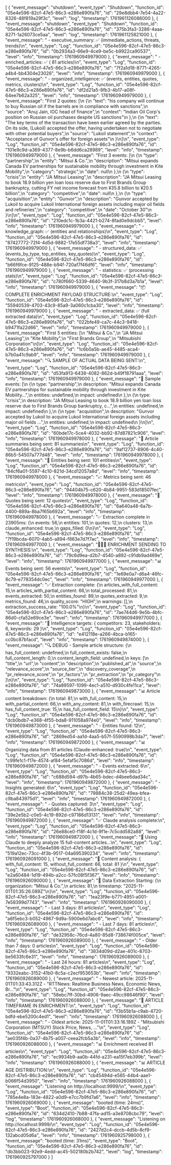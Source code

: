 [
{
"event_message": "shutdown",
"event_type": "Shutdown",
"function_id": "05e4e596-82cf-47e5-86c3-e286e890fa76",
"id": "29e8dbb4-7e54-4a22-8326-48f819a29f3c",
"level": "log",
"timestamp": 1761961126086000
},
{
"event_message": "shutdown",
"event_type": "Shutdown",
"function_id": "05e4e596-82cf-47e5-86c3-e286e890fa76",
"id": "375b3fa3-3286-4aaa-8271-1a26073ce5aa",
"level": "log",
"timestamp": 1761961125821000
},
{
"event_message": " - executive_summary: ✅ (immediate_actions, threats, trends)\n",
"event_type": "Log",
"function_id": "05e4e596-82cf-47e5-86c3-e286e890fa76",
"id": "0b2934a3-66e9-4ce9-be5c-b9922ca90537",
"level": "info",
"timestamp": 1761960949979000
},
{
"event_message": " - enriched_articles: ✅ ( 81 articles)\n",
"event_type": "Log",
"function_id": "05e4e596-82cf-47e5-86c3-e286e890fa76",
"id": "7f2a1d18-8771-4265-a4b4-bb4304e23026",
"level": "info",
"timestamp": 1761960949979000
},
{
"event_message": " - organized_intelligence: ✅ (events, entities, quotes, metrics, clusters)\n",
"event_type": "Log",
"function_id": "05e4e596-82cf-47e5-86c3-e286e890fa76",
"id": "df2d21a5-8fb3-4b17-a08f-64ee7b62a325",
"level": "info",
"timestamp": 1761960949979000
},
{
"event_message": "First 2 quotes: [\n {\n \"text\": \"his company will continue to buy Russian oil if the barrels are in compliance with sanctions\",\n \"source\": \"Anuj Jain, IOC head of finance\",\n \"context\": \"Indian Oil Corp's position on Russian oil purchases despite US sanctions\"\n },\n {\n \"text\": \"The key terms of the transaction have been earlier agreed by the parties. On its side, (Lukoil) accepted the offer, having undertaken not to negotiate with other potential buyers\",\n \"source\": \"Lukoil statement\",\n \"context\": \"Acceptance of Gunvor's offer for foreign assets\"\n }\n]\n",
"event_type": "Log",
"function_id": "05e4e596-82cf-47e5-86c3-e286e890fa76",
"id": "101e9c9d-a369-4377-8e9b-b6dd6ca28989",
"level": "info",
"timestamp": 1761960949979000
},
{
"event_message": "First 3 events: [\n {\n \"type\": \"partnership\",\n \"entity\": \"Mitsui & Co.\",\n \"description\": \"Mitsui expands Canada EV partnerships for sustainable mobility through investment in Kite Mobility\",\n \"category\": \"strategic\",\n \"date\": null\n },\n {\n \"type\": \"crisis\",\n \"entity\": \"JA Mitsui Leasing\",\n \"description\": \"JA Mitsui Leasing to book 18.9 billion yen loan loss reserve due to First Brands Group bankruptcy, cutting FY net income forecast from ¥35.8 billion to ¥20.5 billion\",\n \"category\": \"competitive\",\n \"date\": null\n },\n {\n \"type\": \"acquisition\",\n \"entity\": \"Gunvor\",\n \"description\": \"Gunvor accepted by Lukoil to acquire Lukoil International foreign assets including major oil fields and refineries\",\n \"category\": \"competitive\",\n \"date\": \"October 30\"\n }\n]\n",
"event_type": "Log",
"function_id": "05e4e596-82cf-47e5-86c3-e286e890fa76",
"id": "210edc1c-1b3a-4421-b274-8fad0e9dcbb5",
"level": "info",
"timestamp": 1761960949979000
},
{
"event_message": " - knowledge_graph: ✅ (entities and relationships)\n",
"event_type": "Log",
"function_id": "05e4e596-82cf-47e5-86c3-e286e890fa76",
"id": "87427772-72f4-4d5d-9882-17e55df738a3",
"level": "info",
"timestamp": 1761960949979000
},
{
"event_message": " - structured_data: ✅ (events_by_type, top_entities, key_quotes)\n",
"event_type": "Log",
"function_id": "05e4e596-82cf-47e5-86c3-e286e890fa76",
"id": "b66f6fce-9125-488e-b94f-720af7f46df6",
"level": "info",
"timestamp": 1761960949979000
},
{
"event_message": " - statistics: ✅ (processing stats)\n",
"event_type": "Log",
"function_id": "05e4e596-82cf-47e5-86c3-e286e890fa76",
"id": "c780f660-5339-4640-9b3f-317b8d3a7b1a",
"level": "info",
"timestamp": 1761960949979000
},
{
"event_message": "📦 COMPLETE ENRICHMENT PAYLOAD STRUCTURE:\n",
"event_type": "Log",
"function_id": "05e4e596-82cf-47e5-86c3-e286e890fa76",
"id": "55940539-4703-43c9-85a9-3a060c1cba30",
"level": "info",
"timestamp": 1761960949979000
},
{
"event_message": " - extracted_data: ✅ (full extracted data)\n",
"event_type": "Log",
"function_id": "05e4e596-82cf-47e5-86c3-e286e890fa76",
"id": "022bfe49-ca7c-44c3-9418-b9471fa22d66",
"level": "info",
"timestamp": 1761960949979000
},
{
"event_message": "First 5 entities: [\n \"Mitsui & Co.\",\n \"JA Mitsui Leasing\",\n \"Kite Mobility\",\n \"First Brands Group\",\n \"Mitsubishi Corporation\"\n]\n",
"event_type": "Log",
"function_id": "05e4e596-82cf-47e5-86c3-e286e890fa76",
"id": "1c6b0a5b-ae45-4485-aca4-b7b0a41c9ab9",
"level": "info",
"timestamp": 1761960949979000
},
{
"event_message": "🔍 SAMPLE OF ACTUAL DATA BEING SENT:\n",
"event_type": "Log",
"function_id": "05e4e596-82cf-47e5-86c3-e286e890fa76",
"id": "d53fa913-6438-4082-862d-b49f18791aaa",
"level": "info",
"timestamp": 1761960949979000
},
{
"event_message": "🎯 Sample events: [\n {\n type: \"partnership\",\n description: \"Mitsui expands Canada EV partnerships for sustainable mobility through investment in Kite Mobility...\",\n entities: undefined,\n impact: undefined\n },\n {\n type: \"crisis\",\n description: \"JA Mitsui Leasing to book 18.9 billion yen loan loss reserve due to First Brands Group bankruptcy, c...\",\n entities: undefined,\n impact: undefined\n },\n {\n type: \"acquisition\",\n description: \"Gunvor accepted by Lukoil to acquire Lukoil International foreign assets including major oil fields ...\",\n entities: undefined,\n impact: undefined\n }\n]\n",
"event_type": "Log",
"function_id": "05e4e596-82cf-47e5-86c3-e286e890fa76",
"id": "60bde17c-5ce4-4032-bb92-87d87821c906",
"level": "info",
"timestamp": 1761960949978000
},
{
"event_message": "📰 Article summaries being sent: 81 summaries\n",
"event_type": "Log",
"function_id": "05e4e596-82cf-47e5-86c3-e286e890fa76",
"id": "9af12737-8906-4c40-86b5-54507a777d48",
"level": "info",
"timestamp": 1761960949978000
},
{
"event_message": "👥 Entities being sent: 101 entities\n",
"event_type": "Log",
"function_id": "05e4e596-82cf-47e5-86c3-e286e890fa76",
"id": "84cf6a01-5597-4c10-821d-34cd12057a8d",
"level": "info",
"timestamp": 1761960949978000
},
{
"event_message": "📈 Metrics being sent: 46 metrics\n",
"event_type": "Log",
"function_id": "05e4e596-82cf-47e5-86c3-e286e890fa76",
"id": "94404b75-c620-4b84-9951-583d18507fec",
"level": "info",
"timestamp": 1761960949978000
},
{
"event_message": "💬 Quotes being sent: 12 quotes\n",
"event_type": "Log",
"function_id": "05e4e596-82cf-47e5-86c3-e286e890fa76",
"id": "6a640a48-6a7b-4400-889a-8ba7f65b692a",
"level": "info",
"timestamp": 1761960949978000
},
{
"event_message": "✅ Extraction complete in 23905ms: {\n events: 56,\n entities: 101,\n quotes: 12,\n clusters: 13,\n claude_enhanced: true,\n gaps_filled: 0\n}\n",
"event_type": "Log",
"function_id": "05e4e596-82cf-47e5-86c3-e286e890fa76",
"id": "7f19bcda-6070-4ab5-a894-f863e7d7f7ac",
"level": "info",
"timestamp": 1761960949977000
},
{
"event_message": "🚀🚀🚀 ENRICHMENT SENDING TO SYNTHESIS:\n",
"event_type": "Log",
"function_id": "05e4e596-82cf-47e5-86c3-e286e890fa76",
"id": "79c6d9ea-d2b7-4540-a892-c91db9ad469e",
"level": "info",
"timestamp": 1761960949977000
},
{
"event_message": "📊 Events being sent: 56 events\n",
"event_type": "Log",
"function_id": "05e4e596-82cf-47e5-86c3-e286e890fa76",
"id": "1e69e0a7-d6a4-46fc-8c79-e778354dc0ec",
"level": "info",
"timestamp": 1761960949977000
},
{
"event_message": "✅ Extraction complete: {\n articles_with_full_content: 15,\n articles_with_partial_content: 66,\n total_processed: 81,\n events_extracted: 50,\n entities_found: 89,\n quotes_extracted: 9,\n metrics_found: 46,\n quality_score: \"HIGH\",\n warnings: [],\n extraction_success_rate: \"100.0%\"\n}\n",
"event_type": "Log",
"function_id": "05e4e596-82cf-47e5-86c3-e286e890fa76",
"id": "7ae744d6-9e5b-4bfc-86d0-cfa52e69ce3e",
"level": "info",
"timestamp": 1761960949977000
},
{
"event_message": "🎯 Intelligence targets: { competitors: 23, stakeholders: 6, keywords: 29 }\n",
"event_type": "Log",
"function_id": "05e4e596-82cf-47e5-86c3-e286e890fa76",
"id": "e412118e-a266-4bca-b165-cc0bc87bfacd",
"level": "info",
"timestamp": 1761960949874000
},
{
"event_message": "🔍 DEBUG - Sample article structure: {\n has_full_content: undefined,\n full_content_exists: false,\n full_content_length: 0,\n content_length_field: undefined,\n keys: [\n \"title\",\n \"url\",\n \"content\",\n \"description\",\n \"published_at\",\n \"source\",\n \"relevance_score\",\n \"source_tier\",\n \"discovery_coverage\",\n \"pr_relevance_score\",\n \"pr_factors\",\n \"pr_extraction\",\n \"pr_category\"\n ]\n}\n",
"event_type": "Log",
"function_id": "05e4e596-82cf-47e5-86c3-e286e890fa76",
"id": "74a89597-1099-4ec1-a510-d930c4fe11ca",
"level": "info",
"timestamp": 1761960949873000
},
{
"event_message": "📊 Article content breakdown: {\n total: 81,\n with_full_content: 15,\n with_partial_content: 66,\n with_any_content: 81,\n with_firecrawl: 15,\n has_full_content_true: 15,\n has_full_content_field: 15\n}\n",
"event_type": "Log",
"function_id": "05e4e596-82cf-47e5-86c3-e286e890fa76",
"id": "dcb0bdb7-e368-4f55-bda8-911058a974e0",
"level": "info",
"timestamp": 1761960949873000
},
{
"event_message": " - Entities found: 12\n",
"event_type": "Log",
"function_id": "05e4e596-82cf-47e5-86c3-e286e890fa76",
"id": "2869ed54-aa1d-4aa5-b57f-5590998b3da7",
"level": "info",
"timestamp": 1761960949872000
},
{
"event_message": "📊 Organizing data from 81 articles (Claude-enhanced: true)\n",
"event_type": "Log",
"function_id": "05e4e596-82cf-47e5-86c3-e286e890fa76",
"id": "c99fe1c1-f17e-4574-af84-5efaf5c7086d",
"level": "info",
"timestamp": 1761960949872000
},
{
"event_message": " - Events extracted: 6\n",
"event_type": "Log",
"function_id": "05e4e596-82cf-47e5-86c3-e286e890fa76",
"id": "c688d594-d97b-4b65-bdec-d4bee6dad34c",
"level": "info",
"timestamp": 1761960949872000
},
{
"event_message": " - Insights generated: 6\n",
"event_type": "Log",
"function_id": "05e4e596-82cf-47e5-86c3-e286e890fa76",
"id": "79884c38-25d2-49ea-bfea-c9ba843975d1",
"level": "info",
"timestamp": 1761960949872000
},
{
"event_message": " - Quotes captured: 3\n",
"event_type": "Log",
"function_id": "05e4e596-82cf-47e5-86c3-e286e890fa76",
"id": "39e2e5b2-c0e5-4c19-892d-c97186d13131",
"level": "info",
"timestamp": 1761960949872000
},
{
"event_message": "✅ Claude analysis complete:\n",
"event_type": "Log",
"function_id": "05e4e596-82cf-47e5-86c3-e286e890fa76",
"id": "26e88ce0-f18f-4c1d-9f1e-7c5cdd582a88",
"level": "info",
"timestamp": 1761960949872000
},
{
"event_message": "🤖 Using Claude to deeply analyze 15 full-content articles...\n",
"event_type": "Log",
"function_id": "05e4e596-82cf-47e5-86c3-e286e890fa76",
"id": "519a12ec-73cc-4f3b-9517-04a695390234",
"level": "info",
"timestamp": 1761960926091000
},
{
"event_message": "📄 Content analysis: { with_full_content: 15, without_full_content: 66, total: 81 }\n",
"event_type": "Log",
"function_id": "05e4e596-82cf-47e5-86c3-e286e890fa76",
"id": "e2a60484-1d19-494b-a2cc-57fc08f5f367",
"level": "info",
"timestamp": 1761960926090000
},
{
"event_message": "🚀 Data Extraction Starting: {\n organization: \"Mitsui & Co.\",\n articles: 81,\n timestamp: \"2025-11-01T01:35:26.089Z\"\n}\n",
"event_type": "Log",
"function_id": "05e4e596-82cf-47e5-86c3-e286e890fa76",
"id": "1ea23f9e-b771-4951-a001-7e58399d7743",
"level": "info",
"timestamp": 1761960926090000
},
{
"event_message": " - Last 3 days: 81 articles\n",
"event_type": "Log",
"function_id": "05e4e596-82cf-47e5-86c3-e286e890fa76",
"id": "a6f5ebc3-b052-4967-9d9a-5900e6d7abc6",
"level": "info",
"timestamp": 1761960926089000
},
{
"event_message": " - Last 7 days: 81 articles\n",
"event_type": "Log",
"function_id": "05e4e596-82cf-47e5-86c3-e286e890fa76",
"id": "de32958c-76cd-4a80-85d8-738674f005ce",
"level": "info",
"timestamp": 1761960926089000
},
{
"event_message": " - Older than 7 days: 0 articles\n",
"event_type": "Log",
"function_id": "05e4e596-82cf-47e5-86c3-e286e890fa76",
"id": "3834d09d-d2ae-401c-8703-be5633fc6e31",
"level": "info",
"timestamp": 1761960926089000
},
{
"event_message": " - Last 24 hours: 81 articles\n",
"event_type": "Log",
"function_id": "05e4e596-82cf-47e5-86c3-e286e890fa76",
"id": "9332eabc-3152-41b0-8c5a-c2ecf953653b",
"level": "info",
"timestamp": 1761960926089000
},
{
"event_message": " - Newest article: 2025-11-01T01:33:43.312Z - \"RTTNews: Realtime Business News, Economic News, Br...\"\n",
"event_type": "Log",
"function_id": "05e4e596-82cf-47e5-86c3-e286e890fa76",
"id": "58ebc7ff-30bd-4906-9aec-49cc98646f90",
"level": "info",
"timestamp": 1761960926088000
},
{
"event_message": "📅 ARTICLE TIMEFRAME IN ENRICHMENT:\n",
"event_type": "Log",
"function_id": "05e4e596-82cf-47e5-86c3-e286e890fa76",
"id": "f3b55b1a-c9ab-4720-bdfd-ebe5200c4ed1",
"level": "info",
"timestamp": 1761960926088000
},
{
"event_message": " - Oldest article: 2025-11-01T01:33:16.189Z - \"Mitsubishi Corporation (MTSUY) Stock Price, News, ...\"\n",
"event_type": "Log",
"function_id": "05e4e596-82cf-47e5-86c3-e286e890fa76",
"id": "ae035f4b-0a37-4b75-a007-ceea2fcb5a3b",
"level": "info",
"timestamp": 1761960926088000
},
{
"event_message": "📊 Enrichment received 81 articles\n",
"event_type": "Log",
"function_id": "05e4e596-82cf-47e5-86c3-e286e890fa76",
"id": "ec9934b9-aa0b-44fd-a231-ea15f7eb399b",
"level": "info",
"timestamp": 1761960926088000
},
{
"event_message": "📊 ARTICLE AGE DISTRIBUTION:\n",
"event_type": "Log",
"function_id": "05e4e596-82cf-47e5-86c3-e286e890fa76",
"id": "cb45494d-e565-44b4-aae1-b066f54d3950",
"level": "info",
"timestamp": 1761960926088000
},
{
"event_message": "Listening on http://localhost:9999/\n",
"event_type": "Log",
"function_id": "05e4e596-82cf-47e5-86c3-e286e890fa76",
"id": "785e4e8a-183e-4822-a0d9-e7cc7b9fd7a6",
"level": "info",
"timestamp": 1761960926069000
},
{
"event_message": "booted (time: 24ms)",
"event_type": "Boot",
"function_id": "05e4e596-82cf-47e5-86c3-e286e890fa76",
"id": "634d2410-7b88-47fa-ad15-a3e8708cbc79",
"level": "log",
"timestamp": 1761960926068000
},
{
"event_message": "Listening on http://localhost:9999/\n",
"event_type": "Log",
"function_id": "05e4e596-82cf-47e5-86c3-e286e890fa76",
"id": "2427d2c4-dccb-4d5b-8cf9-132abcd05d6a",
"level": "info",
"timestamp": 1761960925798000
},
{
"event_message": "booted (time: 31ms)",
"event_type": "Boot",
"function_id": "05e4e596-82cf-47e5-86c3-e286e890fa76",
"id": "db3bb023-92e9-4edd-ac45-502180b2b742",
"level": "log",
"timestamp": 1761960925797000
}
]
